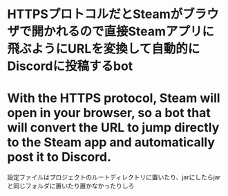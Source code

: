 <h1discordbot01></h1>

# HTTPSプロトコルだとSteamがブラウザで開かれるので直接Steamアプリに飛ぶようにURLを変換して自動的にDiscordに投稿するbot

# With the HTTPS protocol, Steam will open in your browser, so a bot that will convert the URL to jump directly to the Steam app and automatically post it to Discord.

設定ファイルはプロジェクトのルートディレクトリに置いたり、jarにしたらjarと同じフォルダに置いたり置かなかったりしろ